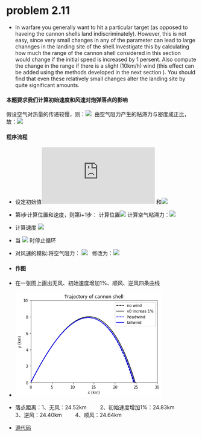 # problem 2.11
- In warfare you generally want to hit a particular target (as opposed to haveing the cannon shells land indiscriminately). However, this is not easy, since very small changes in any of the parameter can lead to large channges in the landing site of the shell.Investigate this by calculating how much the range of the cannon shell considered in this section would change if the initial speed is increased by 1 persent. Also compute the change in the range if there is a slight (10km/h) wind (this effect can be added using the methods developed in the next section ). You should find that even these relatively small changes alter the landing site by quite significant amounts.
#### 本题要求我们计算初始速度和风速对炮弹落点的影响
假设空气对热量的传递较慢，则：![](https://latex.codecogs.com/gif.latex?\rho&space;=\rho_0\left&space;(&space;1-\frac{ay}{T_0}&space;\right&space;)^\alpha)  由空气阻力产生的粘滞力与密度成正比，故：![](https://latex.codecogs.com/gif.latex?F^*_{drag}=\frac{\rho}{\rho_0}F_{drag}(y=0))
#### 程序流程
- 设定初始值![](https://latex.codecogs.com/gif.latex?(x_i,y_i)) 和![](https://latex.codecogs.com/gif.latex?(v_{x,i},v_{y,i}))
- 第i步计算位置和速度，则第i+1步：
计算位置![](https://latex.codecogs.com/gif.latex?x_{i&plus;1}=x_i&plus;v_{x,i}\Delta&space;t&space;\newline&space;y_{i&plus;1}=y_{i}&plus;v_{y,i}\Delta&space;t)
计算空气粘滞力：![](https://latex.codecogs.com/gif.latex?F_{drag,x}=-B_2vv_x\newline&space;F_{drag,y}=-B_2vv_y)





- 计算速度 ![](https://latex.codecogs.com/gif.latex?v_{x,i&plus;1}=v_{x,i}&plus;(F_{drag,x}/m)\Delta&space;t&space;=v_{x,i}-[\frac{B}{m}(1-\frac{ay}{T_0})^\alpha&space;vv_x]\Delta&space;t\newline&space;v_{y,i&plus;1}=v_{y,i}&plus;(-g&plus;F_{draf,y}/m)\Delta&space;t=v_{y,i}-[g&plus;\frac{B}{m}(1-\frac{ay}{T_0})^\alpha&space;vv_y]\Delta&space;t)


- 当 ![](https://latex.codecogs.com/gif.latex?y_{i&plus;1}\leq&space;0) 时停止循环



- 对风速的模拟:将空气阻力： ![](https://latex.codecogs.com/gif.latex?F_{drag,x}=-B_2vv_x\newline&space;F_{drag,y}=-B_2vv_y)   修改为：![](https://latex.codecogs.com/gif.latex?F_{drag,x}=-B_2|\vec{v}-\vec{v}_{wind}|(v_x-v_{wind})\newline&space;F_{drag,y}=-B_2|\vec{v}-\vec{v}_{wind}|v_y)
- #### 作图
- 在一张图上画出无风、初始速度增加1%、顺风、逆风四条曲线
- ![](https://github.com/HollandChen/Computational_Physics_N2015301020067/blob/master/Exercise%2005/material/cannon.png)
- 落点距离：1、无风：24.52km
         2、初始速度增加1%：24.83km
         3、逆风：24.40km
         4、顺风：24.64km
- [源代码](https://github.com/HollandChen/Computational_Physics_N2015301020067/blob/master/Exercise%2005/material/%E6%BA%90%E4%BB%A3%E7%A0%81.txt)
